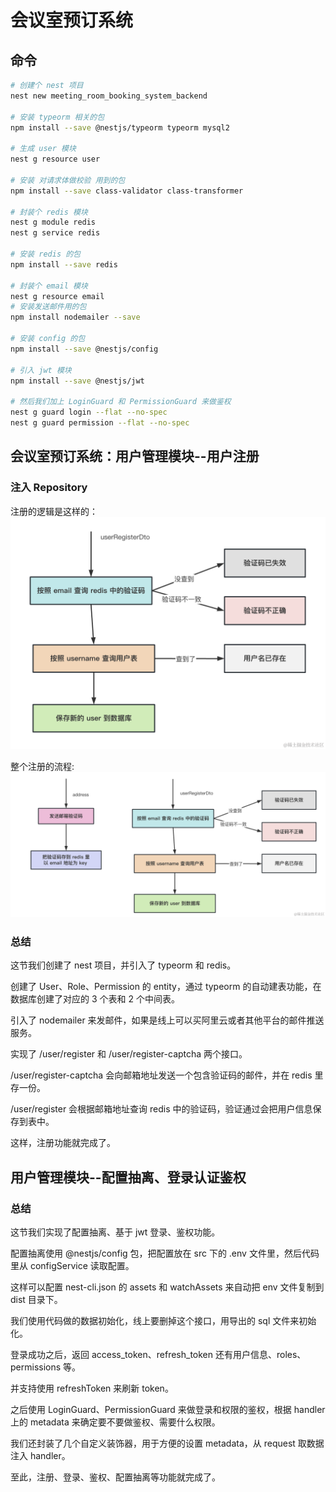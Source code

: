 # 会议室预订系统


## 命令
```bash
# 创建个 nest 项目
nest new meeting_room_booking_system_backend

# 安装 typeorm 相关的包
npm install --save @nestjs/typeorm typeorm mysql2

# 生成 user 模块
nest g resource user

# 安装 对请求体做校验 用到的包
npm install --save class-validator class-transformer

# 封装个 redis 模块
nest g module redis
nest g service redis

# 安装 redis 的包
npm install --save redis

# 封装个 email 模块
nest g resource email
# 安装发送邮件用的包
npm install nodemailer --save

# 安装 config 的包
npm install --save @nestjs/config

# 引入 jwt 模块
npm install --save @nestjs/jwt

# 然后我们加上 LoginGuard 和 PermissionGuard 来做鉴权
nest g guard login --flat --no-spec
nest g guard permission --flat --no-spec
```




## 会议室预订系统：用户管理模块--用户注册
### 注入 Repository<User>
注册的逻辑是这样的：
![](./imgs/metting-room-7.png)

整个注册的流程:
![](./imgs/meeting-room-8.png)



### 总结
这节我们创建了 nest 项目，并引入了 typeorm 和 redis。

创建了 User、Role、Permission 的 entity，通过 typeorm 的自动建表功能，在数据库创建了对应的 3 个表和 2 个中间表。

引入了 nodemailer 来发邮件，如果是线上可以买阿里云或者其他平台的邮件推送服务。

实现了 /user/register 和 /user/register-captcha 两个接口。

/user/register-captcha 会向邮箱地址发送一个包含验证码的邮件，并在 redis 里存一份。

/user/register 会根据邮箱地址查询 redis 中的验证码，验证通过会把用户信息保存到表中。

这样，注册功能就完成了。




## 用户管理模块--配置抽离、登录认证鉴权

### 总结
这节我们实现了配置抽离、基于 jwt 登录、鉴权功能。

配置抽离使用 @nestjs/config 包，把配置放在 src 下的 .env 文件里，然后代码里从 configService 读取配置。

这样可以配置 nest-cli.json 的 assets 和 watchAssets 来自动把 env 文件复制到 dist 目录下。

我们使用代码做的数据初始化，线上要删掉这个接口，用导出的 sql 文件来初始化。

登录成功之后，返回 access_token、refresh_token 还有用户信息、roles、permissions 等。

并支持使用 refreshToken 来刷新 token。

之后使用 LoginGuard、PermissionGuard 来做登录和权限的鉴权，根据 handler 上的 metadata 来确定要不要做鉴权、需要什么权限。

我们还封装了几个自定义装饰器，用于方便的设置 metadata，从 request 取数据注入 handler。

至此，注册、登录、鉴权、配置抽离等功能就完成了。

